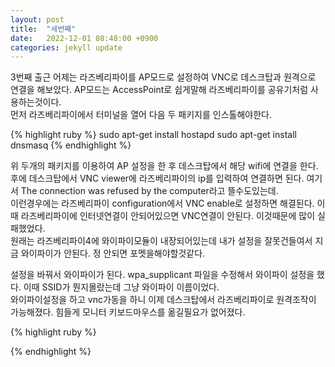 ```yaml
---
layout: post
title:  "세번째"
date:   2022-12-01 08:48:00 +0900
categories: jekyll update
---
```

3번째 출근
어제는 라즈베리파이를 AP모드로 설정하여 VNC로 데스크탑과 원격으로 연결을 해보았다. AP모드는 AccessPoint로 쉽게말해 라즈베리파이를 공유기처럼 사용하는것이다.<br/>
먼저 라즈베리파이에서 터미널을 열어 다음 두 패키지를 인스톨해야한다.<br/>

{% highlight ruby %}
sudo apt-get install hostapd
sudo apt-get install dnsmasq
{% endhighlight %}

위 두개의 패키지를 이용하여 AP 설정을 한 후 데스크탑에서 해당 wifi에 연결을 한다.<br/>
후에 데스크탑에서 VNC viewer에 라즈베리파이의 ip를 입력하여 연결하면 된다. 여기서 The connection was refused by the computer라고 뜰수도있는데.<br/>
이런경우에는 라즈베리파이 configuration에서 VNC enable로 설정하면 해결된다. 이때 라즈베리파이에 인터넷연결이 안되어있으면 VNC연결이 안된다. 이것때문에 많이 실패했었다.<br/>
원래는 라즈베리파이4에 와이파이모듈이 내장되어있는데 내가 설정을 잘못건들여서 지금 와이파이가 안된다. 정 안되면 포멧을해야할것같다.<br/>

설정을 바꿔서 와이파이가 된다. wpa_supplicant 파일을 수정해서 와이파이 설정을 했다. 이때 SSID가 뭔지몰랐는데 그냥 와이파이 이름이었다.<br/>
와이파이설정을 하고 vnc가동을 하니 이제 데스크탑에서 라즈베리파이로 원격조작이 가능해졌다. 힘들게 모니터 키보드마우스를 옮길필요가 없어졌다.<br/>






{% highlight ruby %}



{% endhighlight %}

